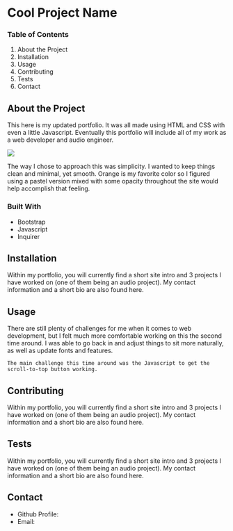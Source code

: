<h1>
    Cool Project Name
</h1>

<h3>
    Table of Contents
</h3>

<ol>
    <li><a href="#about" style= "text-decoration:none">About the Project</a></li>
    <li><a href="#installation" style= "text-decoration:none">Installation</a></li>
    <li><a href="#usage" style= "text-decoration:none">Usage</a></li>
    <li><a href="#contributing" style= "text-decoration:none">Contributing</a></li>
    <li><a href="#tests" style= "text-decoration:none">Tests</a></li>
    <li><a href="#contact" style= "text-decoration:none">Contact</a></li>
</ol>
    
<h2 id="about">
    About the Project
</h2>
    
<p>
    This here is my updated portfolio. It was all made using HTML and CSS with even a little Javascript. Eventually this portfolio will include all of my work as a web developer and audio engineer.
</p>
    
<img src="Screen Shot 2020-12-07 at 10.33.46 PM.png">
    
<p>
    The way I chose to approach this was simplicity. I wanted to keep things clean and minimal, yet smooth. Orange is my favorite color so I figured using a pastel version mixed with some opacity throughout the site would help accomplish that feeling.
</p>

<h3>Built With</h3>

<ul>
    <li>Bootstrap</li>
    <li>Javascript</li>
    <li>Inquirer</li>
</ul>
    
<h2 id="installation">
    Installation
</h2>
    
<p>
    Within my portfolio, you will currently find a short site intro and 3 projects I have worked on (one of them being an audio project). My contact information and a short bio are also found here.
</p>
    
<h2 id="usage">
    Usage
</h2>
    
<p>
    There are still plenty of challenges for me when it comes to web development, but I felt much more comfortable working on this the second time around. I was able to go back in and adjust things to sit more naturally, as well as update fonts and features.
    
    The main challenge this time around was the Javascript to get the scroll-to-top button working.
</p>

<h2 id="contributing">
    Contributing
</h2>
    
<p>
    Within my portfolio, you will currently find a short site intro and 3 projects I have worked on (one of them being an audio project). My contact information and a short bio are also found here.
</p>

<h2 id="tests">
    Tests
</h2>
    
<p>
    Within my portfolio, you will currently find a short site intro and 3 projects I have worked on (one of them being an audio project). My contact information and a short bio are also found here.
</p>

<h2 id="contact">
    Contact
</h2>
    
<ul>
    <li>Github Profile: </li>
    <li>Email: </li>
</ul>